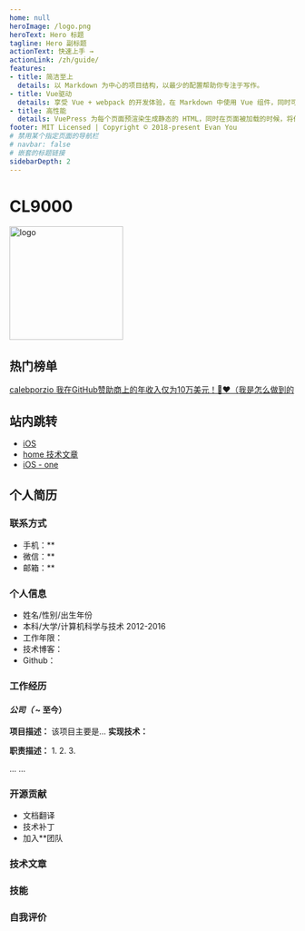 ```yaml
---
home: null
heroImage: /logo.png
heroText: Hero 标题
tagline: Hero 副标题
actionText: 快速上手 →
actionLink: /zh/guide/
features:
- title: 简洁至上
  details: 以 Markdown 为中心的项目结构，以最少的配置帮助你专注于写作。
- title: Vue驱动
  details: 享受 Vue + webpack 的开发体验，在 Markdown 中使用 Vue 组件，同时可以使用 Vue 来开发自定义主题。
- title: 高性能
  details: VuePress 为每个页面预渲染生成静态的 HTML，同时在页面被加载的时候，将作为 SPA 运行。
footer: MIT Licensed | Copyright © 2018-present Evan You
# 禁用某个指定页面的导航栏
# navbar: false
# 嵌套的标题链接
sidebarDepth: 2
---
```



# CL9000
<!-- ![image](logo.png) -->
 <img src="/logo.png" width = "200" height = "200" alt="logo" align=center />

## 热门榜单
[calebporzio 我在GitHub赞助商上的年收入仅为10万美元！🎉❤️（我是怎么做到的](https://calebporzio.com/)


## 站内跳转
- [iOS](/iOS/) <!-- 跳转到 foo 文件夹的 index.html -->
- [home 技术文章](./#技术文章) <!-- 跳转到 foo/index.html 的特定标题位置 -->
- [iOS - one](../iOS/AAA-one.md) <!-- 具体文件可以使用 .md 结尾（推荐） -->


## 个人简历
### 联系方式
- 手机：**
- 微信：**
- 邮箱：**

### 个人信息
 - 姓名/性别/出生年份
 - 本科/大学/计算机科学与技术 2012-2016
 - 工作年限：
 - 技术博客：
 - Github：

### 工作经历
#### ***公司（*** ~ 至今）
**项目描述：** 
该项目主要是...
**实现技术：**

**职责描述：**
1. 
2. 
3. 

... ...

### 开源贡献
* 文档翻译
* 技术补丁
* 加入**团队

### 技术文章

### 技能

### 自我评价

